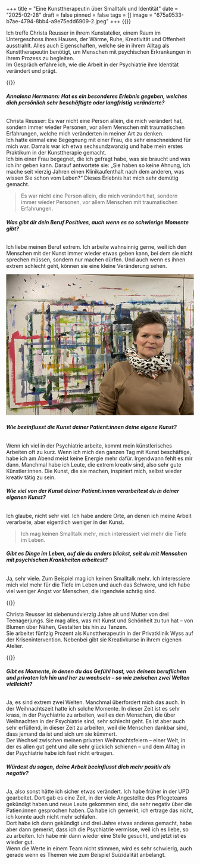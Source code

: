 +++
title = "Eine Kunsttherapeutin über Smalltalk und Identität"
date = "2025-02-28"
draft = false
pinned = false
tags = []
image = "675a9533-b7ae-4794-8bb4-a9e75edd6909-2.jpeg"
+++
{{<lead>}}

Ich treffe Christa Reusser in ihrem Kunstatelier, einem Raum im Untergeschoss ihres Hauses, der Wärme, Ruhe, Kreativität und Offenheit ausstrahlt. Alles auch Eigenschaften, welche sie in ihrem Alltag als Kunsttherapeutin benötigt, um Menschen mit psychischen Erkrankungen in ihrem Prozess zu begleiten.\
Im Gespräch erfahre ich, wie die Arbeit in der Psychiatrie ihre Identität verändert und prägt.

{{<lead>}}

###### **Annalena Herrmann:** **Hat es ein besonderes Erlebnis gegeben, welches dich persönlich sehr beschäftigte oder langfristig veränderte?**

Christa Reusser: Es war nicht eine Person allein, die mich verändert hat, sondern immer wieder Personen, vor allem Menschen mit traumatischen Erfahrungen, welche mich veränderten in meiner Art zu denken.\
Ich hatte einmal eine Begegnung mit einer Frau, die sehr einschneidend für mich war. Damals war ich etwa sechsundzwanzig und habe mein erstes Praktikum in der Kunsttherapie gemacht.\
Ich bin einer Frau begegnet, die ich gefragt habe, was sie braucht und was ich ihr geben kann. Darauf antwortete sie: „Sie haben so keine Ahnung, ich mache seit vierzig Jahren einen Klinikaufenthalt nach dem anderen, was wissen Sie schon vom Leben?“ Dieses Erlebnis hat mich sehr demütig gemacht.



> Es war nicht eine Person allein, die mich verändert hat, sondern immer wieder Personen, vor allem Menschen mit traumatischen Erfahrungen.



###### **Was gibt dir dein Beruf Positives, auch wenn es so schwierige Momente gibt?**

Ich liebe meinen Beruf extrem. Ich arbeite wahnsinnig gerne, weil ich den Menschen mit der Kunst immer wieder etwas geben kann, bei dem sie nicht sprechen müssen, sondern nur machen dürfen. Und auch wenn es ihnen extrem schlecht geht, können sie eine kleine Veränderung sehen.

![Christa Reusser (47), Kunsttherapeutin, in ihrem Atelier](675a9533-b7ae-4794-8bb4-a9e75edd6909-2.jpeg)

###### **Wie beeinflusst die Kunst deiner Patient:innen deine eigene Kunst?**

Wenn ich viel in der Psychiatrie arbeite, kommt mein künstlerisches Arbeiten oft zu kurz. Wenn ich mich den ganzen Tag mit Kunst beschäftige, habe ich am Abend meist keine Energie mehr dafür. Irgendwann fehlt es mir dann. Manchmal habe ich Leute, die extrem kreativ sind, also sehr gute Künstler:innen. Die Kunst, die sie machen, inspiriert mich, selbst wieder kreativ tätig zu sein.

###### **Wie viel von der Kunst deiner Patient:innen verarbeitest du in deiner eigenen Kunst?**

Ich glaube, nicht sehr viel. Ich habe andere Orte, an denen ich meine Arbeit verarbeite, aber eigentlich weniger in der Kunst.



> Ich mag keinen Smalltalk mehr, mich interessiert viel mehr die Tiefe im Leben.



###### **Gibt es Dinge im Leben, auf die du anders blickst, seit du mit Menschen mit psychischen Krankheiten arbeitest?**

Ja, sehr viele. Zum Beispiel mag ich keinen Smalltalk mehr. Ich interessiere mich viel mehr für die Tiefe im Leben und auch das Schwere, und ich habe viel weniger Angst vor Menschen, die irgendwie schräg sind.

{{<box>}}

Christa Reusser ist siebenundvierzig Jahre alt und Mutter von drei Teenagerjungs. Sie mag alles, was mit Kunst und Schönheit zu tun hat – von Blumen über Nähen, Gestalten bis hin zu Tanzen.\
Sie arbeitet fünfzig Prozent als Kunsttherapeutin in der Privatklinik Wyss auf der Krisenintervention. Nebenbei gibt sie Kreativkurse in ihrem eigenen Atelier.

{{</box>}}

###### **Gibt es Momente, in denen du das Gefühl hast, von deinem beruflichen und privaten Ich hin und her zu wechseln – so wie zwischen zwei Welten vielleicht?**

Ja, es sind extrem zwei Welten. Manchmal überfordert mich das auch. In der Weihnachtszeit hatte ich solche Momente. In dieser Zeit ist es sehr krass, in der Psychiatrie zu arbeiten, weil es den Menschen, die über Weihnachten in der Psychiatrie sind, sehr schlecht geht. Es ist aber auch sehr erfüllend, in dieser Zeit zu arbeiten, weil die Menschen dankbar sind, dass jemand da ist und sich um sie kümmert.\
Der Wechsel zwischen meinen privaten Weihnachtsfeiern – einer Welt, in der es allen gut geht und alle sehr glücklich schienen – und dem Alltag in der Psychiatrie habe ich fast nicht ertragen.

###### **Würdest du sagen, deine Arbeit beeinflusst dich mehr positiv als negativ?**

Ja, also sonst hätte ich sicher etwas verändert. Ich habe früher in der UPD gearbeitet. Dort gab es eine Zeit, in der viele Angestellte des Pflegeteams gekündigt haben und neue Leute gekommen sind, die sehr negativ über die Patien:innen gesprochen haben. Da habe ich gemerkt, ich ertrage das nicht, ich konnte auch nicht mehr schlafen.\
Dort habe ich dann gekündigt und drei Jahre etwas anderes gemacht, habe aber dann gemerkt, dass ich die Psychiatrie vermisse, weil ich es liebe, so zu arbeiten. Ich habe mir dann wieder eine Stelle gesucht, und jetzt ist es wieder gut.\
Wenn die Werte in einem Team nicht stimmen, wird es sehr schwierig, auch gerade wenn es Themen wie zum Beispiel Suizidalität anbelangt.